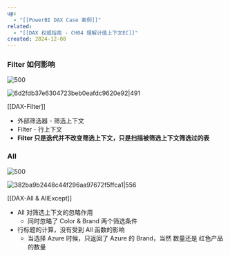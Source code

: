 ```yaml
---
up:
  - "[[PowerBI DAX Case 案例]]"
related:
  - "[[DAX 权威指南 - CH04 理解计值上下文EC]]"
created: 2024-12-08
---
```


### Filter 如何影响

![500](https://s1.vika.cn/space/2024/03/21/80acd231c32d4b6d80cb4205efaf07f1)

![6d2fdb37e6304723beb0eafdc9620e92|491](https://s1.vika.cn/space/2024/12/08/6d2fdb37e6304723beb0eafdc9620e92)

[[DAX-Filter]]

- 外部筛选器 - 筛选上下文
- Filter - 行上下文
- **Filter 只是迭代并不改变筛选上下文，只是扫描被筛选上下文筛选过的表**


### All

![500](https://s1.vika.cn/space/2024/03/21/29d7b50efc2a4c5b876ec8dadc3f04c0)

![382ba9b2448c44f296aa97672f5ffca1|556](https://s1.vika.cn/space/2024/12/08/382ba9b2448c44f296aa97672f5ffca1)

[[DAX-All & AllExcept]]

- All 对筛选上下文的忽略作用
	- 同时忽略了 Color & Brand 两个筛选条件
- 行标题的计算，没有受到 All 函数的影响
	- 当选择 Azure 时候，只返回了 Azure 的 Brand，当然 数量还是 红色产品的数量